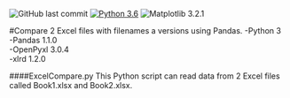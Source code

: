 ![GitHub last commit](https://img.shields.io/github/last-commit/SWhardfish/ExcelCompare?style=plastic) [![Python 3.6](https://img.shields.io/badge/python-3.6-blue.svg)](https://www.python.org/downloads/release/python-360/)  ![Matplotlib 3.2.1](https://img.shields.io/badge/Pandas-1.1.0-brightgreen)  

#Compare 2 Excel files with filenames a versions using Pandas.
-Python 3  
-Pandas 1.1.0  
-OpenPyxl 3.0.4  
-xlrd 1.2.0  

####ExcelCompare.py
This Python script can read data from 2 Excel files called Book1.xlsx and Book2.xlsx.



